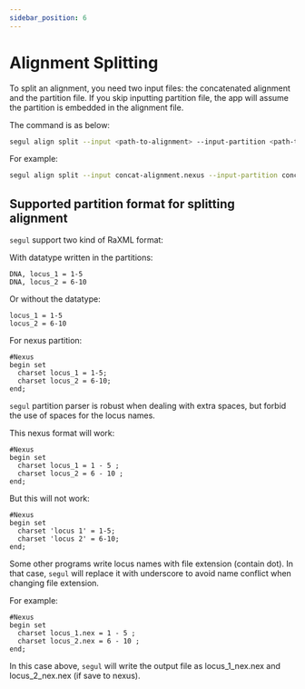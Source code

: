 ```yaml
---
sidebar_position: 6
---
```


# Alignment Splitting

To split an alignment, you need two input files: the concatenated alignment and the partition file. If you skip inputting partition file, the app will assume the partition is embedded in the alignment file.

The command is as below:

```Bash
segul align split --input <path-to-alignment> --input-partition <path-to-partition-file>
```

For example:

```Bash
segul align split --input concat-alignment.nexus --input-partition concat-alignment-partition.nex
```

## Supported partition format for splitting alignment

`segul` support two kind of RaXML format:

With datatype written in the partitions:

```Text
DNA, locus_1 = 1-5
DNA, locus_2 = 6-10
```

Or without the datatype:

```Text
locus_1 = 1-5
locus_2 = 6-10
```

For nexus partition:

```Text
#Nexus
begin set
  charset locus_1 = 1-5;
  charset locus_2 = 6-10;
end;
```

`segul` partition parser is robust when dealing with extra spaces, but forbid the use of spaces for the locus names.

This nexus format will work:

```Text
#Nexus
begin set
  charset locus_1 = 1 - 5 ;
  charset locus_2 = 6 - 10 ;
end;
```

But this will not work:

```Text
#Nexus
begin set
  charset 'locus 1' = 1-5;
  charset 'locus 2' = 6-10;
end;
```

Some other programs write locus names with file extension (contain dot). In that case, `segul` will replace it with underscore to avoid name conflict when changing file extension.

For example:

```Text
#Nexus
begin set
  charset locus_1.nex = 1 - 5 ;
  charset locus_2.nex = 6 - 10 ;
end;
```

In this case above, `segul` will write the output file as locus_1_nex.nex and locus_2_nex.nex (if save to nexus).
